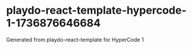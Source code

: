 # playdo-react-template-hypercode-1-1736876646684
Generated from playdo-react-template for HyperCode 1
